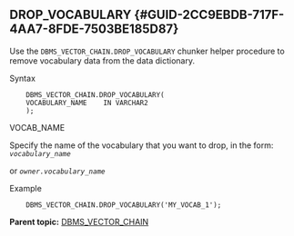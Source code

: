 ## DROP_VOCABULARY {#GUID-2CC9EBDB-717F-4AA7-8FDE-7503BE185D87}

Use the `DBMS_VECTOR_CHAIN.DROP_VOCABULARY` chunker helper procedure to remove vocabulary data from the data dictionary. 

Syntax
```
    DBMS_VECTOR_CHAIN.DROP_VOCABULARY(
    VOCABULARY_NAME    IN VARCHAR2
    );
```
    

VOCAB_NAME

Specify the name of the vocabulary that you want to drop, in the form: *`vocabulary_name`* 

or *`owner.vocabulary_name`* 

Example
```
    DBMS_VECTOR_CHAIN.DROP_VOCABULARY('MY_VOCAB_1');
```
    

**Parent topic:** [DBMS_VECTOR_CHAIN](dbms_vector_chain-vecse.md)
